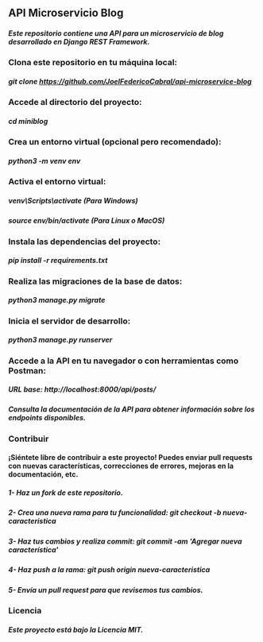 ## API Microservicio Blog
##### Este repositorio contiene una API para un microservicio de blog desarrollado en Django REST Framework.


### Clona este repositorio en tu máquina local:

##### git clone https://github.com/JoelFedericoCabral/api-microservice-blog


### Accede al directorio del proyecto:

##### cd miniblog


### Crea un entorno virtual (opcional pero recomendado):

##### python3 -m venv env


### Activa el entorno virtual:

##### venv\Scripts\activate (Para Windows)
##### source env/bin/activate (Para Linux o MacOS)


### Instala las dependencias del proyecto:

##### pip install -r requirements.txt


### Realiza las migraciones de la base de datos:

##### python3 manage.py migrate


### Inicia el servidor de desarrollo:

##### python3 manage.py runserver


### Accede a la API en tu navegador o con herramientas como Postman:

##### URL base: http://localhost:8000/api/posts/

##### Consulta la documentación de la API para obtener información sobre los endpoints disponibles.


### Contribuir

#### ¡Siéntete libre de contribuir a este proyecto! Puedes enviar pull requests con nuevas características, correcciones de errores, mejoras en la documentación, etc.

##### 1- Haz un fork de este repositorio.
##### 2- Crea una nueva rama para tu funcionalidad: git checkout -b nueva-caracteristica
##### 3- Haz tus cambios y realiza commit: git commit -am 'Agregar nueva característica'
##### 4- Haz push a la rama: git push origin nueva-caracteristica
##### 5- Envía un pull request para que revisemos tus cambios.

### Licencia

##### Este proyecto está bajo la Licencia MIT.



 